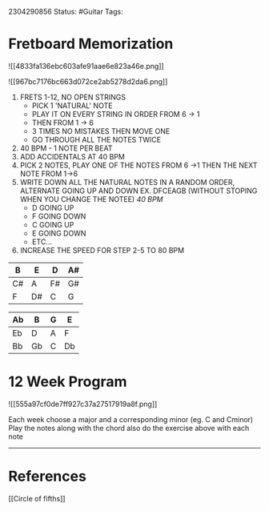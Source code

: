 2304290856
	Status: #Guitar
		Tags: 


# Fretboard Memorization

![[4833fa136ebc603afe91aae6e823a46e.png]]


![[967bc7176bc663d072ce2ab5278d2da6.png]]

1. FRETS 1-12, NO OPEN STRINGS
	- PICK 1 'NATURAL' NOTE
	- PLAY IT ON EVERY STRING IN ORDER FROM 6 -> 1
	- THEN FROM 1 -> 6
	- 3 TIMES NO MISTAKES THEN MOVE ONE
	- GO THROUGH ALL THE NOTES TWICE
2. 40 BPM - 1 NOTE PER BEAT
3. ADD ACCIDENTALS AT 40 BPM
4. PICK 2 NOTES, PLAY ONE OF THE NOTES FROM 6 ->1 THEN THE NEXT NOTE FROM 1->6
5. WRITE DOWN ALL THE NATURAL NOTES IN A RANDOM ORDER, ALTERNATE GOING UP AND DOWN EX. DFCEAGB (WITHOUT STOPING WHEN YOU CHANGE THE NOTEE) *40 BPM*
	- D GOING UP 
	- F GOING DOWN
	- C GOING UP
	- E GOING DOWN
	- ETC...
6. INCREASE THE SPEED FOR STEP 2-5 TO 80 BPM

| B   | E  | D   | A#  |
| --- | --- | --- | --- |
| C#  | A   | F#  | G#  |
| F    |   D#  | C    |  G   |

| Ab  | B   | G   | E   |
| --- | --- | --- | --- |
| Eb  | D   | A   | F   |
| Bb  | Gb  | C   | Db    |



# 12 Week Program

![[555a97cf0de7ff927c37a27517919a8f.png]]



Each week choose a major and a corresponding minor (eg. C and Cminor)
Play the notes along with the chord also do the exercise above with each note











---
# References

[[Circle of fifths]]